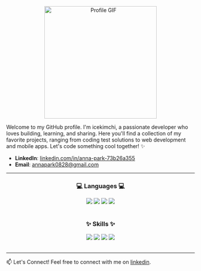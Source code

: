 <div align="center">
  <img src="https://github.com/user-attachments/assets/db3c1247-f7ff-49bd-aed3-78515c98d4fb" alt="Profile GIF" width="300"/>
</div>

Welcome to my GitHub profile. I'm icekimchi, a passionate developer who loves building, learning, and sharing. Here you'll find a collection of my favorite projects, ranging from coding test solutions to web development and mobile apps.
Let's code something cool together! ✨

- **LinkedIn**: [linkedin.com/in/anna-park-73b26a355](https://linkedin.com/in/anna-park-73b26a355)  
- **Email**: [annapark0828@gmail.com](annapark0828@gmail.com)

---
<div align=center>
	<h3>💻 Languages 💻</h3>
</div>
<div align="center">
	<img src="https://img.shields.io/badge/Python-14354C?style=for-the-badge&logo=python&logoColor=white" />
	<img src="https://img.shields.io/badge/Java-ED8B00?style=for-the-badge&logo=openjdk&logoColor=white" />
	<img src="https://img.shields.io/badge/C-00599C?style=for-the-badge&logo=c&logoColor=white" /> 
  <img src="https://img.shields.io/badge/C%2B%2B-00599C?style=for-the-badge&logo=c%2B%2B&logoColor=white" />
</div><br>

<div align=center>
	<h3>✨ Skills ✨</h3>
</div>
<div align="center"> 
  <img src="https://img.shields.io/badge/Spring-6DB33F?style=for-the-badge&logo=spring&logoColor=white" />
  <img src="https://img.shields.io/badge/MySQL-00000F?style=for-the-badge&logo=mysql&logoColor=white" />
  <img src="https://img.shields.io/badge/Amazon_AWS-232F3E?style=for-the-badge&logo=amazon-aws&logoColor=white" />
  <img src="https://img.shields.io/badge/Android-3DDC84?style=for-the-badge&logo=android&logoColor=white" />
</div><br>

---
📫 Let's Connect!
Feel free to connect with me on [linkedin](htpts://linkedin.com/in/anna-park-73b26a355).

